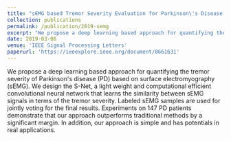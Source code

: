 ```yaml
---
title: "sEMG based Tremor Severity Evaluation for Parkinson\'s Disease using a Light-weight CNN"
collection: publications
permalink: /publication/2019-semg
excerpt: "We propose a deep learning based approach for quantifying the tremor severity of Parkinson\'s disease (PD) based on surface electromyography (sEMG)."
date: 2019-03-06
venue: 'IEEE Signal Processing Letters'
paperurl: 'https://ieeexplore.ieee.org/document/8661631'
---
```

We propose a deep learning based approach for quantifying the tremor severity of Parkinson's disease (PD) based on surface electromyography (sEMG). We design the S-Net, a light weight and computational efficient convolutional neural network that learns the similarity between sEMG signals in terms of the tremor severity. Labeled sEMG samples are used for jointly voting for the final results. Experiments on 147 PD patients demonstrate that our approach outperforms traditional methods by a significant margin. In addition, our approach is simple and has potentials in real applications.